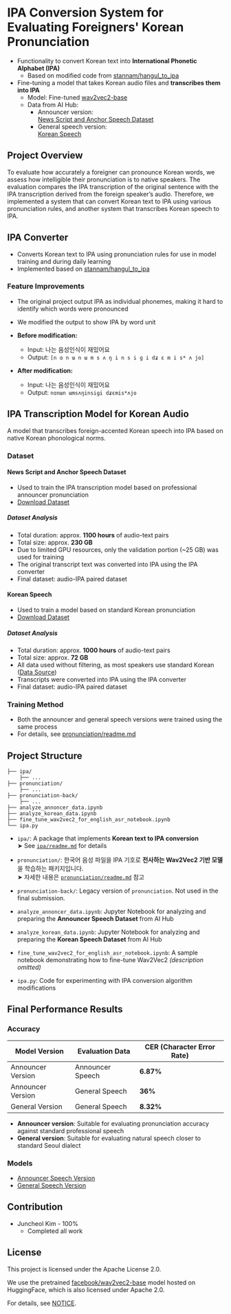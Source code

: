 # IPA Conversion System for Evaluating Foreigners' Korean Pronunciation

- Functionality to convert Korean text into **International Phonetic Alphabet (IPA)**
  - Based on modified code from [stannam/hangul_to_ipa](https://github.com/stannam/hangul_to_ipa?tab=MIT-1-ov-file)
- Fine-tuning a model that takes Korean audio files and **transcribes them into IPA**
  - Model: Fine-tuned [wav2vec2-base](https://huggingface.co/facebook/wav2vec2-base)
  - Data from AI Hub:
    - Announcer version:  
      [News Script and Anchor Speech Dataset](https://www.aihub.or.kr/aihubdata/data/view.do?currMenu=115&topMenu=100&aihubDataSe=data&dataSetSn=71557)
    - General speech version:  
      [Korean Speech](https://www.aihub.or.kr/aihubdata/data/view.do?currMenu=&topMenu=&aihubDataSe=data&dataSetSn=123)

## Project Overview

To evaluate how accurately a foreigner can pronounce Korean words, we assess how intelligible their pronunciation is to native speakers. The evaluation compares the IPA transcription of the original sentence with the IPA transcription derived from the foreign speaker’s audio. Therefore, we implemented a system that can convert Korean text to IPA using various pronunciation rules, and another system that transcribes Korean speech to IPA.


## IPA Converter

- Converts Korean text to IPA using pronunciation rules for use in model training and during daily learning
- Implemented based on [stannam/hangul_to_ipa](https://github.com/stannam/hangul_to_ipa)

### Feature Improvements


- The original project output IPA as individual phonemes, making it hard to identify which words were pronounced
- We modified the output to show IPA by word unit

- **Before modification:**
  - Input: 나는 음성인식이 재밌어요  
  - Output: `[n ɑ n ɯ n ɯ m s ʌ ŋ i n s i ɡ i dʑ ɛ m i s* ʌ jo]`

- **After modification:**
  - Input: 나는 음성인식이 재밌어요  
  - Output: `nɑnɯn ɯmsʌŋinsiɡi dʑɛmis*ʌjo`


## IPA Transcription Model for Korean Audio

A model that transcribes foreign-accented Korean speech into IPA based on native Korean phonological norms.

### Dataset

#### News Script and Anchor Speech Dataset

- Used to train the IPA transcription model based on professional announcer pronunciation
- [Download Dataset](https://www.aihub.or.kr/aihubdata/data/view.do?currMenu=115&topMenu=100&aihubDataSe=data&dataSetSn=71557)

##### Dataset Analysis

- Total duration: approx. **1100 hours** of audio-text pairs
- Total size: approx. **230 GB**
- Due to limited GPU resources, only the validation portion (~25 GB) was used for training
- The original transcript text was converted into IPA using the IPA converter
- Final dataset: audio-IPA paired dataset

#### Korean Speech

- Used to train a model based on standard Korean pronunciation
- [Download Dataset](https://www.aihub.or.kr/aihubdata/data/view.do?currMenu=&topMenu=&aihubDataSe=data&dataSetSn=123)


##### Dataset Analysis

- Total duration: approx. **1000 hours** of audio-text pairs
- Total size: approx. **72 GB**
- All data used without filtering, as most speakers use standard Korean ([Data Source](https://www.mdpi.com/2076-3417/10/19/6936))
- Transcripts were converted into IPA using the IPA converter
- Final dataset: audio-IPA paired dataset


### Training Method

- Both the announcer and general speech versions were trained using the same process
- For details, see [pronunciation/readme.md](/pronunciation/readme.md)


## Project Structure

```text
├── ipa/
    ├── ...
├── pronunciation/
    ├── ...
├── pronunciation-back/
    ├── ...
├── analyze_annoncer_data.ipynb
├── analyze_korean_data.ipynb
├── fine_tune_wav2vec2_for_english_asr_notebook.ipynb
└── ipa.py
```

- `ipa/`: A package that implements **Korean text to IPA conversion**  
  ➤ See [`ipa/readme.md`](ipa/readme.md) for details

- `pronunciation/`: 
  한국어 음성 파일을 IPA 기호로 **전사하는 Wav2Vec2 기반 모델**을 학습하는 패키지입니다.  
  ➤ 자세한 내용은 [`pronunciation/readme.md`](pronunciation/readme.md) 참고

- `pronunciation-back/`: 
  Legacy version of `pronunciation`. Not used in the final submission.

- `analyze_annoncer_data.ipynb`: 
  Jupyter Notebook for analyzing and preparing the **Announcer Speech Dataset** from AI Hub

- `analyze_korean_data.ipynb`: 
  Jupyter Notebook for analyzing and preparing the **Korean Speech Dataset** from AI Hub

- `fine_tune_wav2vec2_for_english_asr_notebook.ipynb`: 
  A sample notebook demonstrating how to fine-tune Wav2Vec2 *(description omitted)*

- `ipa.py`: 
  Code for experimenting with IPA conversion algorithm modifications



## Final Performance Results

### Accuracy

| Model Version       | Evaluation Data     | CER (Character Error Rate) |
|---------------------|---------------------|-----------------------------|
| Announcer Version   | Announcer Speech    | **6.87%**                   |
| Announcer Version   | General Speech      | **36%**                     |
| General Version     | General Speech      | **8.32%**                   |

- **Announcer version**: Suitable for evaluating pronunciation accuracy against standard professional speech
- **General version**: Suitable for evaluating natural speech closer to standard Seoul dialect

### Models

- [Announcer Speech Version](https://huggingface.co/icig/announcer-korean-ipa-translation)
- [General Speech Version](https://huggingface.co/icig/normal-korean-ipa-translation)


## Contribution

- Juncheol Kim - 100%  
  - Completed all work


## License

This project is licensed under the Apache License 2.0.

We use the pretrained [facebook/wav2vec2-base](https://huggingface.co/facebook/wav2vec2-base) model hosted on HuggingFace, which is also licensed under Apache 2.0.

For details, see [NOTICE](/NOTICE).
